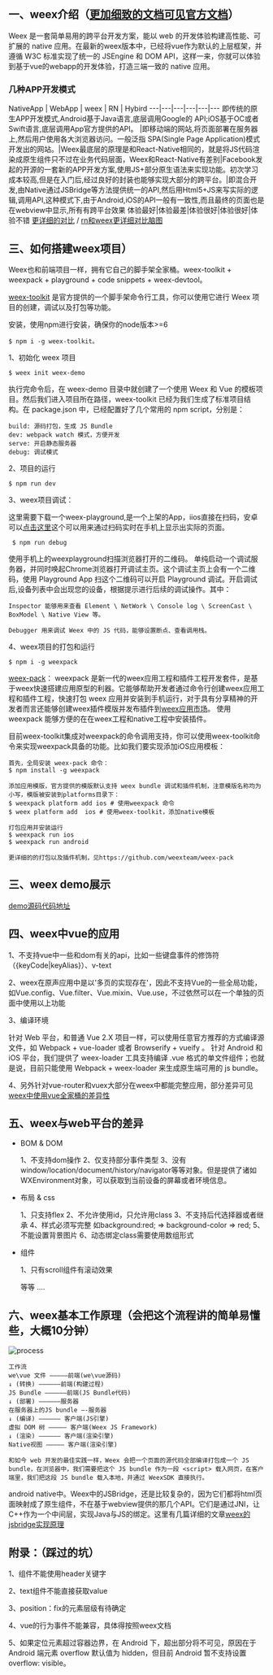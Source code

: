 ## 一、weex介绍（[更加细致的文档可见官方文档](https://weex.apache.org/cn/references/)）

Weex 是一套简单易用的跨平台开发方案，能以 web 的开发体验构建高性能、可扩展的 native 应用。在最新的weex版本中，已经将vue作为默认的上层框架，并遵循 W3C 标准实现了统一的 JSEngine 和 DOM API，这样一来，你就可以体验到基于vue的webapp的开发体验，打造三端一致的 native 应用。

### 几种APP开发模式
NativeApp | WebApp | weex | RN | Hybird 
---|---|---|---|---|---
即传统的原生APP开发模式,Android基于Java语言,底层调用Google的 API;iOS基于OC或者Swift语言,底层调用App官方提供的API。 |即移动端的网站,将页面部署在服务器上,然后用户使用各大浏览器访问。一般泛指 SPA(Single Page Application)模式开发出的网站。|Weex最底层的原理是和React-Native相同的，就是将JS代码渲染成原生组件只不过在业务代码层面，Weex和React-Native有差别|Facebook发起的开源的一套新的APP开发方案,使用JS+部分原生语法来实现功能。初次学习成本较高,但是在入门后,经过良好的封装也能够实现大部分的跨平台。|即混合开发,由Native通过JSBridge等方法提供统一的API,然后用Html5+JS来写实际的逻辑,调用API,这种模式下,由于Android,iOS的API一般有一致性,而且最终的页面也是在webview中显示,所有有跨平台效果
体验最好|体验最差|体验很好|体验很好|体验不错
[更详细的对比](http://www.jianshu.com/p/20a3d10a4d57) / [rn和weex更详细对比脑图](http://naotu.baidu.com/file/1eb556f3380e8189be859348527ec518?token=a5a049eb4c618e70) 

## 三、如何搭建weex项目）
Weex也和前端项目一样，拥有它自己的脚手架全家桶。weex-toolkit + weexpack + playground + code snippets + weex-devtool。

[weex-toolkit](https://weex.apache.org/cn/guide/tools/toolkit.html) 是官方提供的一个脚手架命令行工具，你可以使用它进行 Weex 项目的创建，调试以及打包等功能。

安装，使用npm进行安装，确保你的node版本>=6
    
    $ npm i -g weex-toolkit。

1、初始化 weex 项目

    $ weex init weex-demo

执行完命令后，在 weex-demo 目录中就创建了一个使用 Weex 和 Vue 的模板项目。然后我们进入项目所在路径，weex-toolkit 已经为我们生成了标准项目结构。在 package.json 中，已经配置好了几个常用的 npm script，分别是：

    build: 源码打包，生成 JS Bundle
    dev: webpack watch 模式，方便开发
    serve: 开启静态服务器
    debug: 调试模式
    
2、项目的运行

    $ npm run dev
    
    
3、weex项目调试：

这里需要下载一个weex-playground,是一个上架的App，iios直接在扫码，安卓可以[点击这里](http://appdownload.alicdn.com/publish/weex_playgroud/latest/weex_playgroud_10006024.apk)这个可以用来通过扫码实时在手机上显示出实际的页面。

     $ npm run debug
使用手机上的weexplayground扫描浏览器打开的二维码。
单纯启动一个调试服务器，并同时唤起Chrome浏览器打开调试主页。这个调试主页上会有一个二维码，使用 Playground App 扫这个二维码可以开启 Playground 调试。开启调试后,设备列表中会出现您的设备，根据提示进行后续的调试操作。其中：  
  
    Inspector 能够用来查看 Element \ NetWork \ Console log \ ScreenCast \ BoxModel \ Native View 等。
    
    Debugger 用来调试 Weex 中的 JS 代码，能够设置断点、查看调用栈。
    
4、weex项目的打包和运行
    
    $ npm i -g weexpack
     

[weex-pack](https://github.com/weexteam/weex-pack)：
weexpack 是新一代的weex应用工程和插件工程开发套件，是基于weex快速搭建应用原型的利器。它能够帮助开发者通过命令行创建weex应用工程和插件工程，快速打包 weex 应用并安装到手机运行，对于具有分享精神的开发者而言还能够创建weex插件模版并发布插件到[weex应用市场](https://market.dotwe.org/ext/list.htm#15)。 使用weexpack 能够方便的在在weex工程和native工程中安装插件。

目前weex-toolkit集成对weexpack的命令调用支持，你可以使用weex-toolkit命令来实现weexpack具备的功能。比如我们要实现添加iOS应用模板：

    首先，全局安装 weex-pack 命令：
    $ npm install -g weexpack

    添加应用模版，官方提供的模版默认支持 weex bundle 调试和插件机制，注意模版名称均为小写，模版被安装到platforms目录下：
    $ weexpack platform add ios # 使用weexpack 命令
    $ weex platform add  ios # 使用weex-toolkit，添加native模板
    
    打包应用并安装运行
    $ weexpack run ios 
    $ weexpack run android
    
    更详细的的打包以及插件机制，见https://github.com/weexteam/weex-pack

## 三、weex demo展示

[demo源码代码地址](https://github.com/yinshuxun/weex-start-kit)
    
## 四、weex中vue的应用
1、不支持vue中一些和dom有关的api，比如一些键盘事件的修饰符（{keyCode|keyAlias}）、v-text

2、weex在原声应用中是以'多页的实现存在'，因此不支持Vue的一些全局功能，如Vue.config、Vue.filter、Vue.mixin、Vue.use，不过依然可以在一个单独的页面中使用以上功能

3、编译环境 

针对 Web 平台，和普通 Vue 2.X 项目一样，可以使用任意官方推荐的方式编译源文件，如 Webpack + vue-loader 或者 Browserify + vueify 。
针对 Android 和 iOS 平台，我们提供了 weex-loader 工具支持编译 .vue 格式的单文件组件；也就是说，目前只能使用 Webpack + weex-loader 来生成原生端可用的 js bundle。


4、另外针对vue-router和vuex大部分在weex中都能完整应用，部分差异可见[weex中使用vue全家桶的差异性](https://weex.apache.org/cn/references/vue/difference-of-vuex.html)

## 五、weex与web平台的差异
* BOM & DOM

    1、不支持dom操作
    2、仅支持部分事件类型
    3、没有window/location/document/history/navigator等等对象。但是提供了诸如
    WXEnvironment对象，可以获取到当前设备的屏幕或者环境信息。
    
* 布局 & css

    1、只支持flex
    2、不允许使用id，只允许用class
    3、不支持后代选择器或者继承
    4、样式必须写完整 如background:red; => background-color => red;
    5、不能设置背景图片
    6、动态绑定class需要使用数组形式
    
* 组件 

    1、只有scroll组件有滚动效果
    
    等等 ....

 
## 六、weex基本工作原理（会把这个流程讲的简单易懂些，大概10分钟）
![process](./weex-process.png)
    
    工作流
    we\vue 文件 ————–前端(we\vue源码) 
    ↓ (转换) ——————前端(构建过程) 
    JS Bundle —————–前端(JS Bundle代码) 
    ↓ (部署) ——————服务器 
    在服务器上的JS bundle —-服务器 
    ↓ (编译) —————— 客户端(JS引擎)
    虚拟 DOM 树 ————— 客户端(Weex JS Framework) 
    ↓ (渲染) —————— 客户端(渲染引擎) 
    Native视图 ————— 客户端(渲染引擎) 

	和如今 web 开发的最佳实践一样，Weex 会把一个页面的源代码全部编译打包成一个 JS bundle，在浏览器中，我们需要把这个 JS bundle 作为一段 <script> 载入网页，在客户端里，我们把这段 JS bundle 载入本地，并通过 WeexSDK 直接执行。
	
android native中。Weex中的JSBridge，还是比较复杂的，因为它们都将html页面映射成了原生组件，不在基于webview提供的那几个API。它们是通过JNI，让C++作为一个中间层，实现Java与JS的绑定。这里有几篇详细的文章[weex的jsbridge实现原理](https://zhuanlan.zhihu.com/p/25326775)
    
## 附录：（踩过的坑）
1、组件不能使用header关键字

2、text组件不能直接获取value

3、position：fix的元素层级有待确定

4、vue的行为事件不能兼容，具体得按照weex文档


5、如果定位元素超过容器边界，在 Android 下，超出部分将不可见，原因在于 Android 端元素 overflow 默认值为 hidden，但目前 Android 暂不支持设置 overflow: visible。
